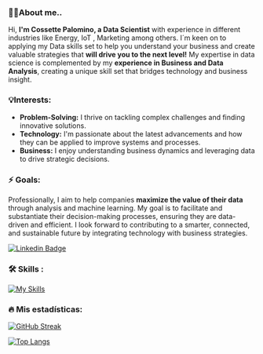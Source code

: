 ### 👩‍💻About me..

Hi, **I'm Cossette Palomino, a Data Scientist** with experience in different industries like Energy, IoT , Marketing among others.
I´m keen on to applying my Data skills set to help you understand your business and create valuable strategies that **will drive you to the next level!**
My expertise in data science is complemented by my **experience in Business and Data Analysis**, creating a unique skill set that bridges technology and business insight.

### 💡Interests:
- **Problem-Solving:** I thrive on tackling complex challenges and finding innovative solutions.
- **Technology:** I'm passionate about the latest advancements and how they can be applied to improve systems and processes.
- **Business:** I enjoy understanding business dynamics and leveraging data to drive strategic decisions.

 
### ⚡ Goals:
Professionally, I aim to help companies **maximize the value of their data** through analysis and machine learning. My goal is to facilitate and substantiate their decision-making processes, ensuring they are data-driven and efficient.
I look forward to contributing to a smarter, connected, and sustainable future by integrating technology with business strategies.

[![Linkedin Badge](https://img.shields.io/badge/-CossettePalomino-blue?style=flat&logo=Linkedin&logoColor=white)](https://www.linkedin.com/in/cossettepalomino/)

### :hammer_and_wrench: Skills :
<div id="header" align="left">
  
   [![My Skills](https://skillicons.dev/icons?i=cpp,py,linux,windows,anaconda,aws,azure,mysql,postgres,vscode,cloudflare,css,arduino,raspberrypi,ubuntu,postman,postgres,git,gitlab,github,firebase,grafana,heroku,html,css)](https://skillicons.dev)

### :fire: Mis estadísticas:
[![GitHub Streak](http://github-readme-streak-stats.herokuapp.com?user=cossettepalomino&theme=dark&background=000000)](https://git.io/streak-stats)

[![Top Langs](https://github-readme-stats.vercel.app/api/top-langs/?username=cossettepalomino&layout=compact&theme=vision-friendly-dark)](https://github.com/anuraghazra/github-readme-stats)
</div>
<!--
-->

